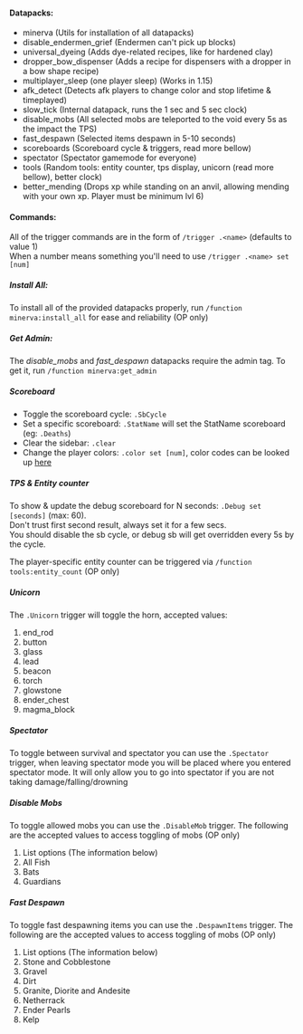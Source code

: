 #### Datapacks:
 - minerva (Utils for installation of all datapacks)
 - disable_endermen_grief (Endermen can't pick up blocks)
 - universal_dyeing (Adds dye-related recipes, like for hardened clay)
 - dropper_bow_dispenser (Adds a recipe for dispensers with a dropper in a bow shape recipe)
 - multiplayer_sleep (one player sleep) (Works in 1.15)
 - afk_detect (Detects afk players to change color and stop lifetime & timeplayed)
 - slow_tick (Internal datapack, runs the 1 sec and 5 sec clock)
 - disable_mobs (All selected mobs are teleported to the void every 5s as the impact the TPS)
 - fast_despawn (Selected items despawn in 5-10 seconds)
 - scoreboards (Scoreboard cycle & triggers, read more bellow)
 - spectator (Spectator gamemode for everyone)
 - tools (Random tools: entity counter, tps display, unicorn (read more bellow), better clock)
 - better_mending (Drops xp while standing on an anvil, allowing mending with your own xp. Player must be minimum lvl 6)

#### Commands:
All of the trigger commands are in the form of `/trigger .<name>` (defaults to value 1)\
When a number means something you'll need to use `/trigger .<name> set [num]`

##### Install All:
To install all of the provided datapacks properly, run `/function minerva:install_all` for ease and reliability (OP only)

##### Get Admin:
The *disable_mobs* and *fast_despawn* datapacks require the admin tag. To get it, run `/function minerva:get_admin`

##### Scoreboard
 - Toggle the scoreboard cycle: `.SbCycle`
 - Set a specific scoreboard: `.StatName` will set the StatName scoreboard (eg: `.Deaths`)
 - Clear the sidebar: `.clear`
 - Change the player colors: `.color set [num]`, color codes can be looked up [here](https://minecraft.gamepedia.com/Formatting_codes)

##### TPS & Entity counter
To show & update the debug scoreboard for N seconds: `.Debug set [seconds]` (max: 60).\
Don't trust first second result, always set it for a few secs.\
You should disable the sb cycle, or debug sb will get overridden every 5s by the cycle.

The player-specific entity counter can be triggered via `/function tools:entity_count` (OP only)

##### Unicorn 
The `.Unicorn` trigger will toggle the horn, accepted values:
 1. end_rod
 2. button
 3. glass
 4. lead
 5. beacon
 6. torch
 7. glowstone
 8. ender_chest
 9. magma_block
 
##### Spectator
To toggle between survival and spectator you can use the `.Spectator` trigger, when leaving spectator mode you will be placed where you entered spectator mode.
It will only allow you to go into spectator if you are not taking damage/falling/drowning

##### Disable Mobs
To toggle allowed mobs you can use the `.DisableMob` trigger. The following are the accepted values to access toggling of mobs (OP only)
1. List options (The information below)
2. All Fish
3. Bats
4. Guardians

##### Fast Despawn
To toggle fast despawning items you can use the `.DespawnItems` trigger. The following are the accepted values to access toggling of mobs (OP only)
1. List options (The information below)
2. Stone and Cobblestone
3. Gravel
4. Dirt
5. Granite, Diorite and Andesite
6. Netherrack
7. Ender Pearls
8. Kelp
